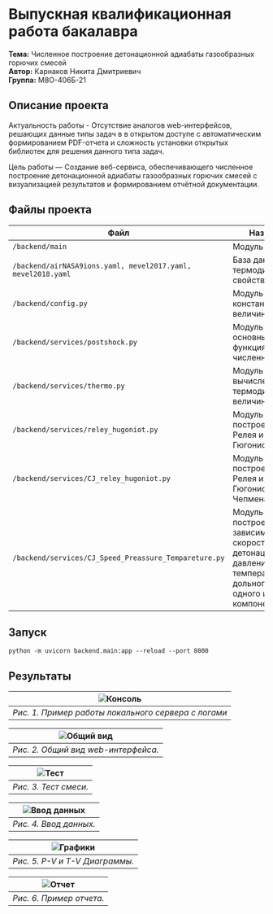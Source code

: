 # Выпускная квалификационная работа бакалавра

**Тема:** Численное построение детонационной адиабаты газообразных горючих смесей  
**Автор:** Карнаков Никита Дмитриевич                                           
 **Группа:** М8О-406Б-21


## Описание проекта  

Актуальность работы - Отсутствие аналогов web-интерфейсов, решающих данные типы задач в в открытом доступе с автоматическим формированием PDF-отчета и сложность установки открытых библиотек для решения данного типа задач.

Цель работы — Создание веб-сервиса, обеспечивающего численное построение детонационной адиабаты газообразных горючих смесей с визуализацией результатов и формированием отчётной документации. 

## Файлы проекта  
| Файл                  | Назначение                                                                 |
|-----------------------|---------------------------------------------------------------------------|
| `/backend/main`          | Модуль main.py         |
| `/backend/airNASA9ions.yaml, mevel2017.yaml, mevel2018.yaml`        | База данных термодинамических свойств веществ                              |
| `/backend/config.py`    | Модуль с константными величинами  |
| `/backend/services/postshock.py`         | Модуль с основными функциями для численного расчета                         |
| `/backend/services/thermo.py`         | Модуль для вычисления термодинамических величин                        |
| `/backend/services/reley_hugoniot.py`         | Модуль для построения прямой Релея и адиабаты Гюгонио                         |
| `/backend/services/CJ_reley_hugoniot.py`         | Модуль для построения прямой Релея и адиабаты Гюгонио с точкой Чепмена-Жуге                        |
| `/backend/services/CJ_Speed_Preassure_Tempareture.py`         | Модуль для построения зависимости скорости детонации, давления и температуры от дольного состава одного из компонентов смес                        |

## Запуск

```python -m uvicorn backend.main:app --reload --port 8000```

## Результаты

| ![Консоль](images/final6.png) |
|:-----------------------------------:|
| *Рис. 1. Пример работы локального сервера с логами* |

| ![Общий вид](images/final1.png) |
|:-----------------------------------:|
| *Рис. 2. Общий вид web-интерфейса.* |

| ![Тест](images/final2.png) |
|:-----------------------------------:|
| *Рис. 3. Тест смеси.* |

| ![Ввод данных](images/final3.png) |
|:-----------------------------------:|
| *Рис. 4. Ввод данных.* |

| ![Графики](images/final4.png) |
|:-----------------------------------:|
| *Рис. 5. P-V и T-V Диаграммы.* |

| ![Отчет](images/final5.png) |
|:-----------------------------------:|
| *Рис. 6. Пример отчета.* |



